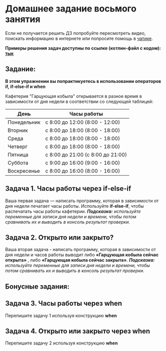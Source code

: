 
# Домашнее задание восьмого занятия

Если не получается решить ДЗ попробуйте пересмотреть видео, поискать информацию в интернете или попросите помощь в [чатике](https://t.me/ablazhievski).

**Примеры решения задач доступны по ссылке (котлин-файл с кодом): [тык](https://github.com/TomNotArtem/myCourseKotlinRu/blob/main/Lesson_8/tasks_for_lesson_8.kt)**

## Задание:

**В этом упражнении вы попрактикуетесь в использовании операторов if, if-else-if и when**

Кафетерия "Гарцующая кобыла" открывается в разное время в зависимости от дня недели в соответствии со следующей таблицей:

|День|Часы работы|
|--|--|
|Понедельник |с 8:00 до 12:00 (8:00 - 12:00)|
|Вторник  |с 8:00 до 18:00 (8:00 - 18:00)|
|Среда |с 8:00 до 18:00 (8:00 - 18:00) |
|Четверг |с 8:00 до 18:00 (8:00 - 18:00) |
|Пятница|с 8:00 до 21:00 (с 8:00 до 21:00)|
|Суббота |с 9:00 до 16:00 (9:00 - 16:00)|
|Воскресенье|с 8:00 до 16:00 (8:00 - 16:00)|

## Задача 1. Часы работы через if-else-if

Ваша первая задача — написать программу, которая в зависимости от дня недели печатает часы работы. Используйте **if-else-if**, чтобы распечатать часы работы кафетерии.
***Подсказка:** используйте переменные для записи дня недели и времени, чтобы потом сравнивать их и выводить в консоль результат проверки.*

## Задача 2. Открыто или закрыто?

Ваша вторая задача - написать программу, которая в зависимости от дня недели и часов работы выводит либо **«Гарцующая кобыла сейчас открыта»** , либо **«Гарцующая кобыла сейчас закрыта»**.
***Подсказка:** используйте переменные для записи дня недели и времени, чтобы потом сравнивать их и выводить в консоль результат проверки.*

## Бонусные задания:

## Задача 3. Часы работы через when
Перепишите задачу 1 используя конструкцию **when**

## Задача 4. Открыто или закрыто через when
Перепишите задачу 2 используя конструкцию **when**
